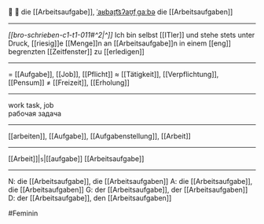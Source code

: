 📝 🔴 die [[Arbeitsaufgabe]], [ˈaʁbaɪ̯t͡sʔaʊ̯fˌɡaːbə](https://youglish.com/pronounce/Arbeitsaufgabe/german)
die [[Arbeitsaufgaben]]

---
*[[bro-schrieben-c1-t1-011#^2|^]]* Ich bin selbst [[ITler]] und stehe stets unter Druck, [[riesig]]e [[Menge]]n an [[Arbeitsaufgabe]]n in einem [[eng]] begrenzten [[Zeitfenster]] zu [[erledigen]]

---
= [[Aufgabe]], [[Job]], [[Pflicht]]
≈ [[Tätigkeit]], [[Verpflichtung]], [[Pensum]]
≠ [[Freizeit]], [[Erholung]]

---
work task, job  
рабочая задача

---
[[arbeiten]], [[Aufgabe]], [[Aufgabenstellung]], [[Arbeit]]

---
[[Arbeit]]|`s`|[[aufgabe]]
[[Arbeitsaufgabe]]


---
N: die [[Arbeitsaufgabe]], die [[Arbeitsaufgaben]]
A: die [[Arbeitsaufgabe]], die [[Arbeitsaufgaben]]
G: der [[Arbeitsaufgabe]], der [[Arbeitsaufgaben]]
D: der [[Arbeitsaufgabe]], den [[Arbeitsaufgaben]]


#Feminin 